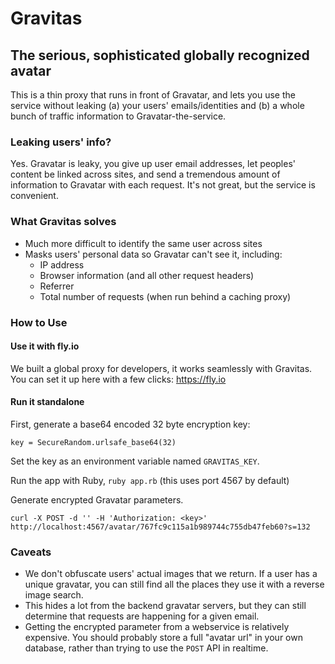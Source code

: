 # Gravitas 
## The serious, sophisticated globally recognized avatar

This is a thin proxy that runs in front of Gravatar, and lets you use the service without leaking (a) your users' emails/identities and (b) a whole bunch of traffic information to Gravatar-the-service.

### Leaking users' info?

Yes. Gravatar is leaky, you give up user email addresses, let peoples' content be linked across sites, and send a tremendous amount of information to Gravatar with each request. It's not great, but the service is convenient.


### What Gravitas solves

*  Much more difficult to identify the same user across sites
*  Masks users' personal data so Gravatar can't see it, including:
    * IP address
    * Browser information (and all other request headers)
    * Referrer
    * Total number of requests (when run behind a caching proxy)

### How to Use

#### Use it with fly.io

We built a global proxy for developers, it works seamlessly with Gravitas. You can set it up here with a few clicks: https://fly.io

#### Run it standalone

First, generate a base64 encoded 32 byte encryption key:

```
key = SecureRandom.urlsafe_base64(32)
```

Set the key as an environment variable named `GRAVITAS_KEY`.

Run the app with Ruby, `ruby app.rb` (this uses port 4567 by default)


Generate encrypted Gravatar parameters.
```
curl -X POST -d '' -H 'Authorization: <key>' http://localhost:4567/avatar/767fc9c115a1b989744c755db47feb60?s=132
```

### Caveats

* We don't obfuscate users' actual images that we return. If a user has a unique gravatar, you can still find all the places they use it with a reverse image search.
* This hides a lot from the backend gravatar servers, but they can still determine that requests are happening for a given email.
* Getting the encrypted parameter from a webservice is relatively expensive. You should probably store a full "avatar url" in your own database, rather than trying to use the `POST` API in realtime.
